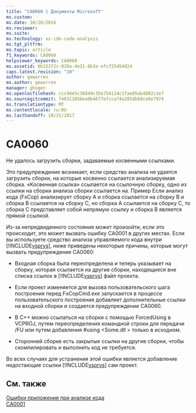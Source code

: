 ```yaml
---
title: "CA0060 | Документы Microsoft"
ms.custom: 
ms.date: 10/20/2016
ms.reviewer: 
ms.suite: 
ms.technology: vs-ide-code-analysis
ms.tgt_pltfrm: 
ms.topic: article
f1_keywords: CA0060
helpviewer_keywords: CA0060
ms.assetid: 6b15372c-028a-4e21-8b3e-efcf2545dd24
caps.latest.revision: "10"
author: gewarren
ms.author: gewarren
manager: ghogen
ms.openlocfilehash: ccc94e5c36849c35e754114c1fae05ab4882c1e7
ms.sourcegitcommit: f40311056ea0b4677efcca74a285dbb0ce0e7974
ms.translationtype: MT
ms.contentlocale: ru-RU
ms.lasthandoff: 10/31/2017
---
```

# <a name="ca0060"></a>CA0060
Не удалось загрузить сборки, задаваемые косвенными ссылками.  
  
 Это предупреждение возникает, если средство анализа не удается загрузить сборки, на которые косвенно ссылается анализируемая сборка. «Косвенная ссылка» ссылается на ссылочную сборку, одно из ссылки на сборки анализа сборки ссылается на. Пример Если анализ кода (FxCop) анализирует сборку A и сборка ссылается на сборку B и сборка B ссылается на сборку C, но сборка A ссылается на сборку C, то сборка C представляет собой непрямую ссылку и сборка B является прямой ссылкой.  
  
 Из-за непредвиденного состояния может произойти, если это происходит, это может вызвать ошибку CA0001 в других местах. Если вы используете средство анализа управляемого кода внутри [!INCLUDE[vsprvs](../code-quality/includes/vsprvs_md.md)], ниже приведены некоторые причины, которые могут вызвать предупреждение CA0060:  
  
-   Входная сборка была переопределена и теперь указывает на сборку, которая ссылается на другие сборки, находящиеся вне списка ссылок в [!INCLUDE[vsprvs](../code-quality/includes/vsprvs_md.md)] файл проекта.  
  
-   Если проект изменяется для вызова пользовательского шага построения перед FxCopCmd.exe запускается в процессе пользовательского построения добавляет дополнительные ссылки на входной сборки и создается предупреждение CA0060.  
  
-   В C++ можно ссылаться на сборки с помощью ForcedUsing в VCPROJ, путем переопределения командной строки для передачи /FU или путем добавления #using \<Some.dll > только в исходном.  
  
-   Сторонней сборке есть закрытые ссылки на другие сборки, чтобы скомпилировать и выполнить код не требуется.  
  
 Во всех случаях для устранения этой ошибки является добавление недостающие ссылки [!INCLUDE[vsprvs](../code-quality/includes/vsprvs_md.md)] сам проект.  
  
## <a name="see-also"></a>См. также  
 [Ошибки приложения при анализе кода](../code-quality/code-analysis-application-errors.md)   
 [CA0001](ca0001.md)   
